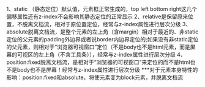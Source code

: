 1、static （静态定位）默认值，元素框正常生成的，top left bottom right这几个偏移属性还有z-index不会影响其静态定位的正常显示
2、relative是保留原来位置，不脱离文档流，相对于原位置定位，经常与z-index属性进行层次分级
3、absolute脱离文档流，是整个元素的左上角（含margin）相对于最近的、非static定位的父元素的padding外边界或者说border内边界定位的;如果没有非static定位的父元素，则相对于“浏览器可视窗口”定位（不是body也不是html元素，而是屏幕的可视区的左上角（不含工具条）），经常与z-index属性进行层次分级
4、position:fixed脱离文档流，是相对于“浏览器的可视窗口”来定位的而不是html也不是body也不是屏幕！经常与z-index属性进行层次分级
***对于元素本身特性的影响：position:fixed和absolute，将使元素变为block元素，并脱离文档流